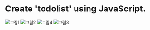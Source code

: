 # Create 'todolist' using JavaScript.

![그림1](https://user-images.githubusercontent.com/88026797/135741860-36811325-891a-4053-9848-438c1bf04dca.png)
![그림2](https://user-images.githubusercontent.com/88026797/135741881-fdfe7707-b1e5-435b-b50e-b53d47aa18a9.png)
![그림4](https://user-images.githubusercontent.com/88026797/135741932-f6e09836-4ffe-44df-801d-a36a6118db40.png)
![그림3](https://user-images.githubusercontent.com/88026797/135741887-32c1514f-fbf7-491e-a18f-b6b31a0337c3.png)

